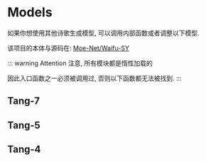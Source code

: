 # Models

如果你想使用其他诗歌生成模型, 可以调用内部函数或者调整以下模型.

该项目的本体与源码在: [Moe-Net/Waifu-SY](https://github.com/Moe-Net/Waifu-SY)

::: warning Attention
注意, 所有模块都是惰性加载的

因此入口函数之一必须被调用过, 否则以下函数都无法被找到.
:::

## Tang-7

## Tang-5

## Tang-4

